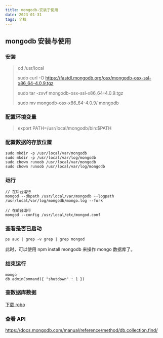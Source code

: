 ```yaml
---
title: mongodb-安装于使用
date: 2023-01-31
tags: 全栈
---
```

## mongodb 安装与使用

### 安装

> cd /usr/local
>
> sudo curl -O https://fastdl.mongodb.org/osx/mongodb-osx-ssl-x86_64-4.0.9.tgz
> 
> sudo tar -zxvf mongodb-osx-ssl-x86_64-4.0.9.tgz
> 
> sudo mv mongodb-osx-x86_64-4.0.9/ mongodb

### 配置环境变量

> export PATH=/usr/local/mongodb/bin:$PATH

### 配置数据的存放位置

```
sudo mkdir -p /usr/local/var/mongodb
sudo mkdir -p /usr/local/var/log/mongodb
sudo chown runoob /usr/local/var/mongodb
sudo chown runoob /usr/local/var/log/mongodb
```

### 运行

```
// 在后台运行
mongod --dbpath /usr/local/var/mongodb --logpath /usr/local/var/log/mongodb/mongo.log --fork

// 在前台运行
mongod --config /usr/local/etc/mongod.conf
```

### 查看是否已启动

```
ps aux | grep -v grep | grep mongod
```
此时，可以使用 npm install mongodb 来操作 mongo 数据库了。

### 结束运行

```
mongo
db.adminCommand({ "shutdown" : 1 })
```

### 查数据库数据

[下载 robo](https://robomongo.org/download)

### 查看 API

https://docs.mongodb.com/manual/reference/method/db.collection.find/

